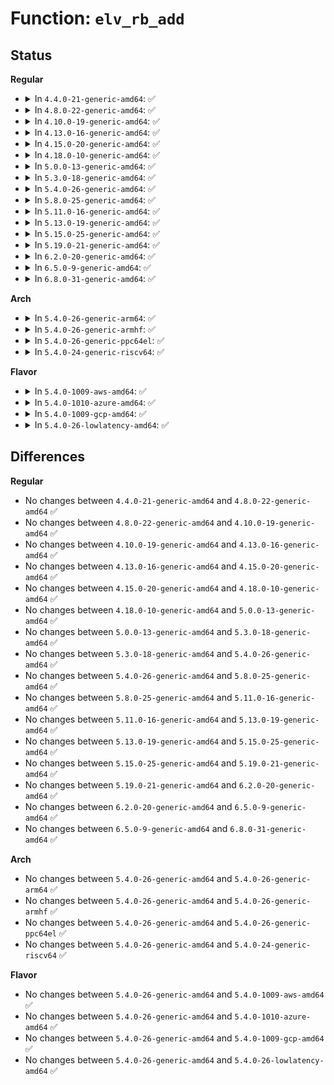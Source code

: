 # Function: <code>elv_rb_add</code>

## Status
<b>Regular</b>
<ul>
<li>
<details>
<summary>In <code>4.4.0-21-generic-amd64</code>: ✅</summary>

```c
void elv_rb_add(struct rb_root * root, struct request * rq)
```

```json
{
  "name": "elv_rb_add",
  "collision_type": "Unique Global",
  "inline_type": "No",
  "funcs": [
    {
      "addr": 18446744071582724880,
      "name": "elv_rb_add",
      "external": true,
      "loc": "block/elevator.c:297",
      "file": "block/elevator.c",
      "inline": "seen, unknown",
      "caller_inline": [],
      "caller_func": [
        "block/deadline-iosched.c:deadline_add_request",
        "block/deadline-iosched.c:deadline_merged_request",
        "block/cfq-iosched.c:cfq_add_rq_rb"
      ]
    }
  ],
  "symbols": [
    {
      "addr": 18446744071582724880,
      "name": "elv_rb_add",
      "section": ".text",
      "bind": "STB_GLOBAL",
      "size": 99
    }
  ]
}
```
</details>
</li>
<li>
<details>
<summary>In <code>4.8.0-22-generic-amd64</code>: ✅</summary>

```c
void elv_rb_add(struct rb_root * root, struct request * rq)
```

```json
{
  "name": "elv_rb_add",
  "collision_type": "Unique Global",
  "inline_type": "No",
  "funcs": [
    {
      "addr": 18446744071583002640,
      "name": "elv_rb_add",
      "external": true,
      "loc": "block/elevator.c:297",
      "file": "block/elevator.c",
      "inline": "seen, unknown",
      "caller_inline": [],
      "caller_func": [
        "block/deadline-iosched.c:deadline_merged_request",
        "block/deadline-iosched.c:deadline_add_request",
        "block/cfq-iosched.c:cfq_add_rq_rb"
      ]
    }
  ],
  "symbols": [
    {
      "addr": 18446744071583002640,
      "name": "elv_rb_add",
      "section": ".text",
      "bind": "STB_GLOBAL",
      "size": 99
    }
  ]
}
```
</details>
</li>
<li>
<details>
<summary>In <code>4.10.0-19-generic-amd64</code>: ✅</summary>

```c
void elv_rb_add(struct rb_root * root, struct request * rq)
```

```json
{
  "name": "elv_rb_add",
  "collision_type": "Unique Global",
  "inline_type": "No",
  "funcs": [
    {
      "addr": 18446744071583107616,
      "name": "elv_rb_add",
      "external": true,
      "loc": "block/elevator.c:297",
      "file": "block/elevator.c",
      "inline": "seen, unknown",
      "caller_inline": [],
      "caller_func": [
        "block/deadline-iosched.c:deadline_merged_request",
        "block/deadline-iosched.c:deadline_add_request",
        "block/cfq-iosched.c:cfq_add_rq_rb"
      ]
    }
  ],
  "symbols": [
    {
      "addr": 18446744071583107616,
      "name": "elv_rb_add",
      "section": ".text",
      "bind": "STB_GLOBAL",
      "size": 99
    }
  ]
}
```
</details>
</li>
<li>
<details>
<summary>In <code>4.13.0-16-generic-amd64</code>: ✅</summary>

```c
void elv_rb_add(struct rb_root * root, struct request * rq)
```

```json
{
  "name": "elv_rb_add",
  "collision_type": "Unique Global",
  "inline_type": "No",
  "funcs": [
    {
      "addr": 18446744071583163504,
      "name": "elv_rb_add",
      "external": true,
      "loc": "block/elevator.c:323",
      "file": "block/elevator.c",
      "inline": "seen, unknown",
      "caller_inline": [],
      "caller_func": [
        "block/deadline-iosched.c:deadline_merged_request",
        "block/deadline-iosched.c:deadline_add_request",
        "block/cfq-iosched.c:cfq_add_rq_rb"
      ]
    }
  ],
  "symbols": [
    {
      "addr": 18446744071583163504,
      "name": "elv_rb_add",
      "section": ".text",
      "bind": "STB_GLOBAL",
      "size": 97
    }
  ]
}
```
</details>
</li>
<li>
<details>
<summary>In <code>4.15.0-20-generic-amd64</code>: ✅</summary>

```c
void elv_rb_add(struct rb_root * root, struct request * rq)
```

```json
{
  "name": "elv_rb_add",
  "collision_type": "Unique Global",
  "inline_type": "No",
  "funcs": [
    {
      "addr": 18446744071583337488,
      "name": "elv_rb_add",
      "external": true,
      "loc": "block/elevator.c:340",
      "file": "block/elevator.c",
      "inline": "seen, unknown",
      "caller_inline": [],
      "caller_func": [
        "block/deadline-iosched.c:deadline_merged_request",
        "block/deadline-iosched.c:deadline_add_request",
        "block/cfq-iosched.c:cfq_add_rq_rb"
      ]
    }
  ],
  "symbols": [
    {
      "addr": 18446744071583337488,
      "name": "elv_rb_add",
      "section": ".text",
      "bind": "STB_GLOBAL",
      "size": 97
    }
  ]
}
```
</details>
</li>
<li>
<details>
<summary>In <code>4.18.0-10-generic-amd64</code>: ✅</summary>

```c
void elv_rb_add(struct rb_root * root, struct request * rq)
```

```json
{
  "name": "elv_rb_add",
  "collision_type": "Unique Global",
  "inline_type": "No",
  "funcs": [
    {
      "addr": 18446744071583546624,
      "name": "elv_rb_add",
      "external": true,
      "loc": "block/elevator.c:309",
      "file": "block/elevator.c",
      "inline": "seen, unknown",
      "caller_inline": [],
      "caller_func": [
        "block/deadline-iosched.c:deadline_merged_request",
        "block/deadline-iosched.c:deadline_add_request",
        "block/cfq-iosched.c:cfq_add_rq_rb"
      ]
    }
  ],
  "symbols": [
    {
      "addr": 18446744071583546624,
      "name": "elv_rb_add",
      "section": ".text",
      "bind": "STB_GLOBAL",
      "size": 85
    }
  ]
}
```
</details>
</li>
<li>
<details>
<summary>In <code>5.0.0-13-generic-amd64</code>: ✅</summary>

```c
void elv_rb_add(struct rb_root * root, struct request * rq)
```

```json
{
  "name": "elv_rb_add",
  "collision_type": "Unique Global",
  "inline_type": "No",
  "funcs": [
    {
      "addr": 18446744071583670288,
      "name": "elv_rb_add",
      "external": true,
      "loc": "block/elevator.c:244",
      "file": "block/elevator.c",
      "inline": "seen, unknown",
      "caller_inline": [],
      "caller_func": [
        "block/mq-deadline.c:dd_insert_requests",
        "block/mq-deadline.c:dd_request_merged"
      ]
    }
  ],
  "symbols": [
    {
      "addr": 18446744071583670288,
      "name": "elv_rb_add",
      "section": ".text",
      "bind": "STB_GLOBAL",
      "size": 85
    }
  ]
}
```
</details>
</li>
<li>
<details>
<summary>In <code>5.3.0-18-generic-amd64</code>: ✅</summary>

```c
void elv_rb_add(struct rb_root * root, struct request * rq)
```

```json
{
  "name": "elv_rb_add",
  "collision_type": "Unique Global",
  "inline_type": "No",
  "funcs": [
    {
      "addr": 18446744071583858896,
      "name": "elv_rb_add",
      "external": true,
      "loc": "block/elevator.c:245",
      "file": "block/elevator.c",
      "inline": "seen, unknown",
      "caller_inline": [],
      "caller_func": [
        "block/mq-deadline.c:dd_insert_requests",
        "block/mq-deadline.c:dd_request_merged"
      ]
    }
  ],
  "symbols": [
    {
      "addr": 18446744071583858896,
      "name": "elv_rb_add",
      "section": ".text",
      "bind": "STB_GLOBAL",
      "size": 91
    }
  ]
}
```
</details>
</li>
<li>
<details>
<summary>In <code>5.4.0-26-generic-amd64</code>: ✅</summary>

```c
void elv_rb_add(struct rb_root * root, struct request * rq)
```

```json
{
  "name": "elv_rb_add",
  "collision_type": "Unique Global",
  "inline_type": "No",
  "funcs": [
    {
      "addr": 18446744071583961536,
      "name": "elv_rb_add",
      "external": true,
      "loc": "block/elevator.c:255",
      "file": "block/elevator.c",
      "inline": "seen, unknown",
      "caller_inline": [],
      "caller_func": [
        "block/mq-deadline.c:dd_insert_requests",
        "block/mq-deadline.c:dd_request_merged"
      ]
    }
  ],
  "symbols": [
    {
      "addr": 18446744071583961536,
      "name": "elv_rb_add",
      "section": ".text",
      "bind": "STB_GLOBAL",
      "size": 91
    }
  ]
}
```
</details>
</li>
<li>
<details>
<summary>In <code>5.8.0-25-generic-amd64</code>: ✅</summary>

```c
void elv_rb_add(struct rb_root * root, struct request * rq)
```

```json
{
  "name": "elv_rb_add",
  "collision_type": "Unique Global",
  "inline_type": "No",
  "funcs": [
    {
      "addr": 18446744071584349616,
      "name": "elv_rb_add",
      "external": true,
      "loc": "block/elevator.c:255",
      "file": "block/elevator.c",
      "inline": "seen, unknown",
      "caller_inline": [],
      "caller_func": [
        "block/mq-deadline.c:dd_insert_requests",
        "block/mq-deadline.c:dd_request_merged"
      ]
    }
  ],
  "symbols": [
    {
      "addr": 18446744071584349616,
      "name": "elv_rb_add",
      "section": ".text",
      "bind": "STB_GLOBAL",
      "size": 97
    }
  ]
}
```
</details>
</li>
<li>
<details>
<summary>In <code>5.11.0-16-generic-amd64</code>: ✅</summary>

```c
void elv_rb_add(struct rb_root * root, struct request * rq)
```

```json
{
  "name": "elv_rb_add",
  "collision_type": "Unique Global",
  "inline_type": "No",
  "funcs": [
    {
      "addr": 18446744071584466256,
      "name": "elv_rb_add",
      "external": true,
      "loc": "block/elevator.c:254",
      "file": "block/elevator.c",
      "inline": "seen, unknown",
      "caller_inline": [],
      "caller_func": [
        "block/mq-deadline.c:dd_insert_requests",
        "block/mq-deadline.c:dd_request_merged"
      ]
    }
  ],
  "symbols": [
    {
      "addr": 18446744071584466256,
      "name": "elv_rb_add",
      "section": ".text",
      "bind": "STB_GLOBAL",
      "size": 97
    }
  ]
}
```
</details>
</li>
<li>
<details>
<summary>In <code>5.13.0-19-generic-amd64</code>: ✅</summary>

```c
void elv_rb_add(struct rb_root * root, struct request * rq)
```

```json
{
  "name": "elv_rb_add",
  "collision_type": "Unique Global",
  "inline_type": "No",
  "funcs": [
    {
      "addr": 18446744071584501232,
      "name": "elv_rb_add",
      "external": true,
      "loc": "block/elevator.c:254",
      "file": "block/elevator.c",
      "inline": "seen, unknown",
      "caller_inline": [],
      "caller_func": [
        "block/mq-deadline.c:dd_insert_requests",
        "block/mq-deadline.c:dd_request_merged"
      ]
    }
  ],
  "symbols": [
    {
      "addr": 18446744071584501232,
      "name": "elv_rb_add",
      "section": ".text",
      "bind": "STB_GLOBAL",
      "size": 91
    }
  ]
}
```
</details>
</li>
<li>
<details>
<summary>In <code>5.15.0-25-generic-amd64</code>: ✅</summary>

```c
void elv_rb_add(struct rb_root * root, struct request * rq)
```

```json
{
  "name": "elv_rb_add",
  "collision_type": "Unique Global",
  "inline_type": "No",
  "funcs": [
    {
      "addr": 18446744071584911728,
      "name": "elv_rb_add",
      "external": true,
      "loc": "block/elevator.c:254",
      "file": "block/elevator.c",
      "inline": "seen, unknown",
      "caller_inline": [],
      "caller_func": [
        "block/mq-deadline.c:dd_insert_request",
        "block/mq-deadline.c:dd_request_merged"
      ]
    }
  ],
  "symbols": [
    {
      "addr": 18446744071584911728,
      "name": "elv_rb_add",
      "section": ".text",
      "bind": "STB_GLOBAL",
      "size": 91
    }
  ]
}
```
</details>
</li>
<li>
<details>
<summary>In <code>5.19.0-21-generic-amd64</code>: ✅</summary>

```c
void elv_rb_add(struct rb_root * root, struct request * rq)
```

```json
{
  "name": "elv_rb_add",
  "collision_type": "Unique Global",
  "inline_type": "No",
  "funcs": [
    {
      "addr": 18446744071585612672,
      "name": "elv_rb_add",
      "external": true,
      "loc": "block/elevator.c:259",
      "file": "block/elevator.c",
      "inline": "seen, unknown",
      "caller_inline": [],
      "caller_func": [
        "block/mq-deadline.c:dd_request_merged"
      ]
    }
  ],
  "symbols": [
    {
      "addr": 18446744071585612672,
      "name": "elv_rb_add",
      "section": ".text",
      "bind": "STB_GLOBAL",
      "size": 123
    }
  ]
}
```
</details>
</li>
<li>
<details>
<summary>In <code>6.2.0-20-generic-amd64</code>: ✅</summary>

```c
void elv_rb_add(struct rb_root * root, struct request * rq)
```

```json
{
  "name": "elv_rb_add",
  "collision_type": "Unique Global",
  "inline_type": "No",
  "funcs": [
    {
      "addr": 18446744071586381936,
      "name": "elv_rb_add",
      "external": true,
      "loc": "block/elevator.c:227",
      "file": "block/elevator.c",
      "inline": "seen, unknown",
      "caller_inline": [],
      "caller_func": [
        "block/mq-deadline.c:dd_request_merged"
      ]
    }
  ],
  "symbols": [
    {
      "addr": 18446744071586381936,
      "name": "elv_rb_add",
      "section": ".text",
      "bind": "STB_GLOBAL",
      "size": 123
    }
  ]
}
```
</details>
</li>
<li>
<details>
<summary>In <code>6.5.0-9-generic-amd64</code>: ✅</summary>

```c
void elv_rb_add(struct rb_root * root, struct request * rq)
```

```json
{
  "name": "elv_rb_add",
  "collision_type": "Unique Global",
  "inline_type": "No",
  "funcs": [
    {
      "addr": 18446744071586628256,
      "name": "elv_rb_add",
      "external": true,
      "loc": "block/elevator.c:227",
      "file": "block/elevator.c",
      "inline": "seen, unknown",
      "caller_inline": [],
      "caller_func": [
        "block/mq-deadline.c:dd_request_merged"
      ]
    }
  ],
  "symbols": [
    {
      "addr": 18446744071586628256,
      "name": "elv_rb_add",
      "section": ".text",
      "bind": "STB_GLOBAL",
      "size": 123
    }
  ]
}
```
</details>
</li>
<li>
<details>
<summary>In <code>6.8.0-31-generic-amd64</code>: ✅</summary>

```c
void elv_rb_add(struct rb_root * root, struct request * rq)
```

```json
{
  "name": "elv_rb_add",
  "collision_type": "Unique Global",
  "inline_type": "No",
  "funcs": [
    {
      "addr": 18446744071586899088,
      "name": "elv_rb_add",
      "external": true,
      "loc": "block/elevator.c:227",
      "file": "block/elevator.c",
      "inline": "seen, unknown",
      "caller_inline": [],
      "caller_func": [
        "block/mq-deadline.c:dd_request_merged"
      ]
    }
  ],
  "symbols": [
    {
      "addr": 18446744071586899088,
      "name": "elv_rb_add",
      "section": ".text",
      "bind": "STB_GLOBAL",
      "size": 123
    }
  ]
}
```
</details>
</li>
</ul>
<b>Arch</b>
<ul>
<li>
<details>
<summary>In <code>5.4.0-26-generic-arm64</code>: ✅</summary>

```c
void elv_rb_add(struct rb_root * root, struct request * rq)
```

```json
{
  "name": "elv_rb_add",
  "collision_type": "Unique Global",
  "inline_type": "No",
  "funcs": [
    {
      "addr": 18446603336495784144,
      "name": "elv_rb_add",
      "external": true,
      "loc": "block/elevator.c:255",
      "file": "block/elevator.c",
      "inline": "seen, unknown",
      "caller_inline": [],
      "caller_func": [
        "block/mq-deadline.c:dd_insert_requests",
        "block/mq-deadline.c:dd_request_merged"
      ]
    }
  ],
  "symbols": [
    {
      "addr": 18446603336495784144,
      "name": "elv_rb_add",
      "section": ".text",
      "bind": "STB_GLOBAL",
      "size": 116
    }
  ]
}
```
</details>
</li>
<li>
<details>
<summary>In <code>5.4.0-26-generic-armhf</code>: ✅</summary>

```c
void elv_rb_add(struct rb_root * root, struct request * rq)
```

```json
{
  "name": "elv_rb_add",
  "collision_type": "Unique Global",
  "inline_type": "No",
  "funcs": [
    {
      "addr": 3229135344,
      "name": "elv_rb_add",
      "external": true,
      "loc": "block/elevator.c:255",
      "file": "block/elevator.c",
      "inline": "seen, unknown",
      "caller_inline": [],
      "caller_func": [
        "block/mq-deadline.c:dd_insert_requests",
        "block/mq-deadline.c:dd_request_merged"
      ]
    }
  ],
  "symbols": [
    {
      "addr": 3229135344,
      "name": "elv_rb_add",
      "section": ".text",
      "bind": "STB_GLOBAL",
      "size": 120
    }
  ]
}
```
</details>
</li>
<li>
<details>
<summary>In <code>5.4.0-26-generic-ppc64el</code>: ✅</summary>

```c
void elv_rb_add(struct rb_root * root, struct request * rq)
```

```json
{
  "name": "elv_rb_add",
  "collision_type": "Unique Global",
  "inline_type": "No",
  "funcs": [
    {
      "addr": 13835058055289960736,
      "name": "elv_rb_add",
      "external": true,
      "loc": "block/elevator.c:255",
      "file": "block/elevator.c",
      "inline": "seen, unknown",
      "caller_inline": [],
      "caller_func": [
        "block/mq-deadline.c:dd_insert_requests",
        "block/mq-deadline.c:dd_request_merged"
      ]
    }
  ],
  "symbols": [
    {
      "addr": 13835058055289960736,
      "name": "elv_rb_add",
      "section": ".text",
      "bind": "STB_GLOBAL",
      "size": 152
    }
  ]
}
```
</details>
</li>
<li>
<details>
<summary>In <code>5.4.0-24-generic-riscv64</code>: ✅</summary>

```c
void elv_rb_add(struct rb_root * root, struct request * rq)
```

```json
{
  "name": "elv_rb_add",
  "collision_type": "Unique Global",
  "inline_type": "No",
  "funcs": [
    {
      "addr": 18446743936274926952,
      "name": "elv_rb_add",
      "external": true,
      "loc": "block/elevator.c:255",
      "file": "block/elevator.c",
      "inline": "seen, unknown",
      "caller_inline": [],
      "caller_func": [
        "block/mq-deadline.c:dd_insert_requests",
        "block/mq-deadline.c:dd_request_merged"
      ]
    }
  ],
  "symbols": [
    {
      "addr": 18446743936274926952,
      "name": "elv_rb_add",
      "section": ".text",
      "bind": "STB_GLOBAL",
      "size": 98
    }
  ]
}
```
</details>
</li>
</ul>
<b>Flavor</b>
<ul>
<li>
<details>
<summary>In <code>5.4.0-1009-aws-amd64</code>: ✅</summary>

```c
void elv_rb_add(struct rb_root * root, struct request * rq)
```

```json
{
  "name": "elv_rb_add",
  "collision_type": "Unique Global",
  "inline_type": "No",
  "funcs": [
    {
      "addr": 18446744071583930272,
      "name": "elv_rb_add",
      "external": true,
      "loc": "block/elevator.c:255",
      "file": "block/elevator.c",
      "inline": "seen, unknown",
      "caller_inline": [],
      "caller_func": [
        "block/mq-deadline.c:dd_insert_requests",
        "block/mq-deadline.c:dd_request_merged"
      ]
    }
  ],
  "symbols": [
    {
      "addr": 18446744071583930272,
      "name": "elv_rb_add",
      "section": ".text",
      "bind": "STB_GLOBAL",
      "size": 91
    }
  ]
}
```
</details>
</li>
<li>
<details>
<summary>In <code>5.4.0-1010-azure-amd64</code>: ✅</summary>

```c
void elv_rb_add(struct rb_root * root, struct request * rq)
```

```json
{
  "name": "elv_rb_add",
  "collision_type": "Unique Global",
  "inline_type": "No",
  "funcs": [
    {
      "addr": 18446744071583867216,
      "name": "elv_rb_add",
      "external": true,
      "loc": "block/elevator.c:255",
      "file": "block/elevator.c",
      "inline": "seen, unknown",
      "caller_inline": [],
      "caller_func": [
        "block/mq-deadline.c:dd_insert_requests",
        "block/mq-deadline.c:dd_request_merged"
      ]
    }
  ],
  "symbols": [
    {
      "addr": 18446744071583867216,
      "name": "elv_rb_add",
      "section": ".text",
      "bind": "STB_GLOBAL",
      "size": 91
    }
  ]
}
```
</details>
</li>
<li>
<details>
<summary>In <code>5.4.0-1009-gcp-amd64</code>: ✅</summary>

```c
void elv_rb_add(struct rb_root * root, struct request * rq)
```

```json
{
  "name": "elv_rb_add",
  "collision_type": "Unique Global",
  "inline_type": "No",
  "funcs": [
    {
      "addr": 18446744071583914032,
      "name": "elv_rb_add",
      "external": true,
      "loc": "block/elevator.c:255",
      "file": "block/elevator.c",
      "inline": "seen, unknown",
      "caller_inline": [],
      "caller_func": [
        "block/mq-deadline.c:dd_insert_requests",
        "block/mq-deadline.c:dd_request_merged"
      ]
    }
  ],
  "symbols": [
    {
      "addr": 18446744071583914032,
      "name": "elv_rb_add",
      "section": ".text",
      "bind": "STB_GLOBAL",
      "size": 91
    }
  ]
}
```
</details>
</li>
<li>
<details>
<summary>In <code>5.4.0-26-lowlatency-amd64</code>: ✅</summary>

```c
void elv_rb_add(struct rb_root * root, struct request * rq)
```

```json
{
  "name": "elv_rb_add",
  "collision_type": "Unique Global",
  "inline_type": "No",
  "funcs": [
    {
      "addr": 18446744071584015440,
      "name": "elv_rb_add",
      "external": true,
      "loc": "block/elevator.c:255",
      "file": "block/elevator.c",
      "inline": "seen, unknown",
      "caller_inline": [],
      "caller_func": [
        "block/mq-deadline.c:dd_insert_requests",
        "block/mq-deadline.c:dd_request_merged"
      ]
    }
  ],
  "symbols": [
    {
      "addr": 18446744071584015440,
      "name": "elv_rb_add",
      "section": ".text",
      "bind": "STB_GLOBAL",
      "size": 91
    }
  ]
}
```
</details>
</li>
</ul>

## Differences
<b>Regular</b>
<ul>
<li>
No changes between <code>4.4.0-21-generic-amd64</code> and <code>4.8.0-22-generic-amd64</code> ✅
</li>
<li>
No changes between <code>4.8.0-22-generic-amd64</code> and <code>4.10.0-19-generic-amd64</code> ✅
</li>
<li>
No changes between <code>4.10.0-19-generic-amd64</code> and <code>4.13.0-16-generic-amd64</code> ✅
</li>
<li>
No changes between <code>4.13.0-16-generic-amd64</code> and <code>4.15.0-20-generic-amd64</code> ✅
</li>
<li>
No changes between <code>4.15.0-20-generic-amd64</code> and <code>4.18.0-10-generic-amd64</code> ✅
</li>
<li>
No changes between <code>4.18.0-10-generic-amd64</code> and <code>5.0.0-13-generic-amd64</code> ✅
</li>
<li>
No changes between <code>5.0.0-13-generic-amd64</code> and <code>5.3.0-18-generic-amd64</code> ✅
</li>
<li>
No changes between <code>5.3.0-18-generic-amd64</code> and <code>5.4.0-26-generic-amd64</code> ✅
</li>
<li>
No changes between <code>5.4.0-26-generic-amd64</code> and <code>5.8.0-25-generic-amd64</code> ✅
</li>
<li>
No changes between <code>5.8.0-25-generic-amd64</code> and <code>5.11.0-16-generic-amd64</code> ✅
</li>
<li>
No changes between <code>5.11.0-16-generic-amd64</code> and <code>5.13.0-19-generic-amd64</code> ✅
</li>
<li>
No changes between <code>5.13.0-19-generic-amd64</code> and <code>5.15.0-25-generic-amd64</code> ✅
</li>
<li>
No changes between <code>5.15.0-25-generic-amd64</code> and <code>5.19.0-21-generic-amd64</code> ✅
</li>
<li>
No changes between <code>5.19.0-21-generic-amd64</code> and <code>6.2.0-20-generic-amd64</code> ✅
</li>
<li>
No changes between <code>6.2.0-20-generic-amd64</code> and <code>6.5.0-9-generic-amd64</code> ✅
</li>
<li>
No changes between <code>6.5.0-9-generic-amd64</code> and <code>6.8.0-31-generic-amd64</code> ✅
</li>
</ul>
<b>Arch</b>
<ul>
<li>
No changes between <code>5.4.0-26-generic-amd64</code> and <code>5.4.0-26-generic-arm64</code> ✅
</li>
<li>
No changes between <code>5.4.0-26-generic-amd64</code> and <code>5.4.0-26-generic-armhf</code> ✅
</li>
<li>
No changes between <code>5.4.0-26-generic-amd64</code> and <code>5.4.0-26-generic-ppc64el</code> ✅
</li>
<li>
No changes between <code>5.4.0-26-generic-amd64</code> and <code>5.4.0-24-generic-riscv64</code> ✅
</li>
</ul>
<b>Flavor</b>
<ul>
<li>
No changes between <code>5.4.0-26-generic-amd64</code> and <code>5.4.0-1009-aws-amd64</code> ✅
</li>
<li>
No changes between <code>5.4.0-26-generic-amd64</code> and <code>5.4.0-1010-azure-amd64</code> ✅
</li>
<li>
No changes between <code>5.4.0-26-generic-amd64</code> and <code>5.4.0-1009-gcp-amd64</code> ✅
</li>
<li>
No changes between <code>5.4.0-26-generic-amd64</code> and <code>5.4.0-26-lowlatency-amd64</code> ✅
</li>
</ul>
